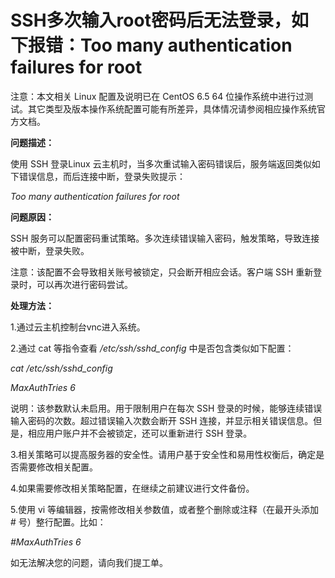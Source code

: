 # SSH多次输入root密码后无法登录，如下报错：Too many authentication failures for root

注意：本文相关 Linux 配置及说明已在 CentOS 6.5 64 位操作系统中进行过测试。其它类型及版本操作系统配置可能有所差异，具体情况请参阅相应操作系统官方文档。



**问题描述：**

使用 SSH 登录Linux 云主机时，当多次重试输入密码错误后，服务端返回类似如下错误信息，而后连接中断，登录失败提示：

*Too many authentication failures for root*



**问题原因：**

SSH 服务可以配置密码重试策略。多次连续错误输入密码，触发策略，导致连接被中断，登录失败。

注意：该配置不会导致相关账号被锁定，只会断开相应会话。客户端 SSH 重新登录时，可以再次进行密码尝试。



**处理方法：**

1.通过云主机控制台vnc进入系统。

2.通过 cat 等指令查看 */etc/ssh/sshd_config* 中是否包含类似如下配置：


*cat /etc/ssh/sshd_config*

*MaxAuthTries 6*

说明：该参数默认未启用。用于限制用户在每次 SSH 登录的时候，能够连续错误输入密码的次数。超过错误输入次数会断开 SSH 连接，并显示相关错误信息。但是，相应用户账户并不会被锁定，还可以重新进行 SSH 登录。

3.相关策略可以提高服务器的安全性。请用户基于安全性和易用性权衡后，确定是否需要修改相关配置。

4.如果需要修改相关策略配置，在继续之前建议进行文件备份。

5.使用 vi 等编辑器，按需修改相关参数值，或者整个删除或注释（在最开头添加 # 号）整行配置。比如：


*#MaxAuthTries 6*

如无法解决您的问题，请向我们提工单。